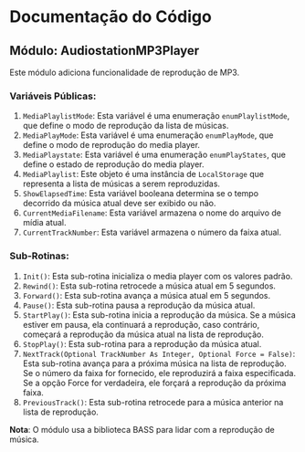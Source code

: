 # Documentação do Código

## Módulo: AudiostationMP3Player
Este módulo adiciona funcionalidade de reprodução de MP3.

### Variáveis Públicas:

1. `MediaPlaylistMode`: Esta variável é uma enumeração `enumPlaylistMode`, que define o modo de reprodução da lista de músicas.
2. `MediaPlayMode`: Esta variável é uma enumeração `enumPlayMode`, que define o modo de reprodução do media player.
3. `MediaPlaystate`: Esta variável é uma enumeração `enumPlayStates`, que define o estado de reprodução do media player.
4. `MediaPlaylist`: Este objeto é uma instância de `LocalStorage` que representa a lista de músicas a serem reproduzidas.
5. `ShowElapsedTime`: Esta variável booleana determina se o tempo decorrido da música atual deve ser exibido ou não.
6. `CurrentMediaFilename`: Esta variável armazena o nome do arquivo de mídia atual.
7. `CurrentTrackNumber`: Esta variável armazena o número da faixa atual.

### Sub-Rotinas:

1. `Init()`: Esta sub-rotina inicializa o media player com os valores padrão.
2. `Rewind()`: Esta sub-rotina retrocede a música atual em 5 segundos.
3. `Forward()`: Esta sub-rotina avança a música atual em 5 segundos.
4. `Pause()`: Esta sub-rotina pausa a reprodução da música atual.
5. `StartPlay()`: Esta sub-rotina inicia a reprodução da música. Se a música estiver em pausa, ela continuará a reprodução, caso contrário, começará a reprodução da música atual na lista de reprodução.
6. `StopPlay()`: Esta sub-rotina para a reprodução da música atual.
7. `NextTrack(Optional TrackNumber As Integer, Optional Force = False)`: Esta sub-rotina avança para a próxima música na lista de reprodução. Se o número da faixa for fornecido, ele reproduzirá a faixa especificada. Se a opção Force for verdadeira, ele forçará a reprodução da próxima faixa.
8. `PreviousTrack()`: Esta sub-rotina retrocede para a música anterior na lista de reprodução.

**Nota**: O módulo usa a biblioteca BASS para lidar com a reprodução de música.